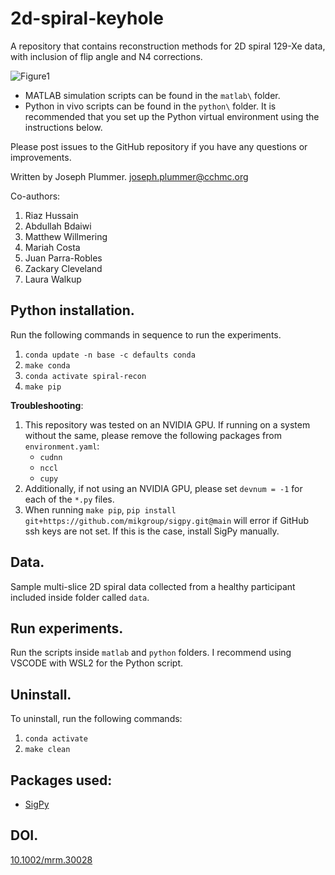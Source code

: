 # 2d-spiral-keyhole
A repository that contains reconstruction methods for 2D spiral 129-Xe data, with inclusion of flip angle and N4 corrections. 

![Figure1](Fig1.png)

- MATLAB simulation scripts can be found in the `matlab\` folder. 
- Python in vivo scripts can be found in the `python\` folder. It is recommended that you set up the Python virtual environment using the instructions below. 

Please post issues to the GitHub repository if you have any questions or improvements.

Written by Joseph Plummer.
joseph.plummer@cchmc.org

Co-authors:
1. Riaz Hussain
2. Abdullah Bdaiwi
3. Matthew Willmering
4. Mariah Costa
5. Juan Parra-Robles
6. Zackary Cleveland
7. Laura Walkup

## Python installation.

Run the following commands in sequence to run the experiments.

1. `conda update -n base -c defaults conda`
2. `make conda`
3. `conda activate spiral-recon`
4. `make pip`

**Troubleshooting**:

1. This repository was tested on an NVIDIA GPU. If running on a system without
   the same, please remove the following packages from `environment.yaml`:
   - `cudnn`
   - `nccl`
   - `cupy`
2. Additionally, if not using an NVIDIA GPU, please set `devnum = -1` for each
   of the `*.py` files.
3. When running `make pip`, `pip install git+https://github.com/mikgroup/sigpy.git@main`
   will error if GitHub ssh keys are not set. If this is the case, install SigPy manually.

## Data.

Sample multi-slice 2D spiral data collected from a healthy participant included inside folder called `data`.


## Run experiments.

Run the scripts inside `matlab` and `python` folders. I recommend using VSCODE with WSL2 for the Python script.


## Uninstall.

To uninstall, run the following commands:

1. `conda activate`
2. `make clean`

## Packages used:

- [SigPy](https://github.com/mikgroup/sigpy)

## DOI.
[10.1002/mrm.30028](https://onlinelibrary.wiley.com/doi/full/10.1002/mrm.30028)

